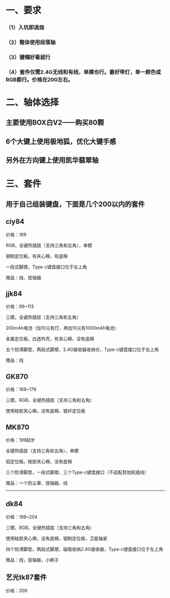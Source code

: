 # 一、要求

### （1）入坑即退烧

### （2）整体使用段落轴

### （3）键帽好看就行

### （4）套件仅需2.4G无线和有线，单模也行。最好带灯，单一颜色或RGB都行。价格在200左右。

# 二、轴体选择

## 主要使用BOX白V2——购买80颗

## 6个大键上使用极地狐，优化大键手感

## 另外在方向键上使用凯华翡翠轴

# 三、套件

## 用于自己组装键盘，下面是几个200以内的套件

## ciy84

价格：169

RGB，全键热插拔（支持三角和五角），单模

钢制定位板，有夹心棉，有底棉

一段式脚撑，Type-c键盘接口位于左上角

赠品：线、拔轴器

## jjk84

价格：99~113

三模，全键热插拔（支持三角和五角） 

200mAh电池（加10元有灯，再加10元有1000mAh电池）

金属定位板，白透外壳，有夹心棉，没有底棉

五个防滑脚垫，两段式脚撑，2.4G接收器收纳仓，Type-c键盘接口位于左上角

赠品：线

## GK870

价格：169~179

三模，RGB，全键热插拔（支持三角和五角）

使用硅胶夹心棉，没有底棉，玻纤定位板

## MK870

价格：199起步

全键热插拔（支持三角和五角），单模

铝定位板。硅胶夹心棉，没有底棉

三个防滑脚垫，一段式脚撑，三个Type-c键盘接口（不适配其他航插线）

赠品：一个防尘罩、拔轴器、线

---

## dk84

价格：199~204

三模，RGB，全键热插拔（支持三角和五角） 

使用硅胶夹心棉，没有底棉，钢制定位板，卫星轴紧

四个防滑脚垫，两段式脚撑，磁吸收纳2.4G接收器，Type-c键盘接口位于左上角

赠品：线，拔轴器，小刷子

## 艺光tk87套件

价格：209



